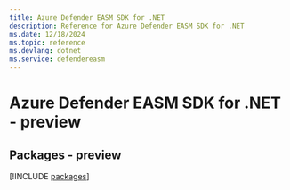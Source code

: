 ```yaml
---
title: Azure Defender EASM SDK for .NET
description: Reference for Azure Defender EASM SDK for .NET
ms.date: 12/18/2024
ms.topic: reference
ms.devlang: dotnet
ms.service: defendereasm
---
```

# Azure Defender EASM SDK for .NET - preview
## Packages - preview
[!INCLUDE [packages](defender-easm-index.md)]